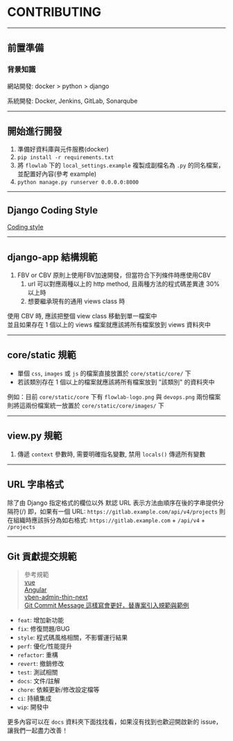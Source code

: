 # CONTRIBUTING

---

## 前置準備

### 背景知識

網站開發:
docker > python > django

系統開發:
Docker, Jenkins, GitLab, Sonarqube

---

## 開始進行開發

1. 準備好資料庫與元件服務(docker)
2. `pip install -r requirements.txt`
3. 將 `flowlab` 下的 `local_settings.example` 複製成副檔名為 `.py` 的同名檔案，並配置好內容(參考 example)
4. `python manage.py runserver 0.0.0.0:8000`

---

## Django Coding Style

[Coding style](https://docs.djangoproject.com/en/dev/internals/contributing/writing-code/coding-style/)

---

## django-app 結構規範

1. FBV or CBV
原則上使用FBV加速開發，但當符合下列條件時應使用CBV
    1. url 可以對應兩種以上的 http method, 且兩種方法的程式碼差異達 30% 以上時
    2. 想要繼承現有的通用 views class 時

使用 CBV 時, 應該把整個 view class 移動到單一檔案中  
並且如果存在 1 個以上的 views 檔案就應該將所有檔案放到 views 資料夾中

---

## core/static 規範

- 單個 `css`, `images` 或 `js` 的檔案直接放置於 `core/static/core/` 下
- 若該類別存在 1 個以上的檔案就應該將所有檔案放到 "該類別" 的資料夾中

例如：目前 `core/static/core` 下有 `flowlab-logo.png` 與 `devops.png` 兩份檔案  
則將這兩份檔案統一放置於 `core/static/core/images/` 下

---

## view.py 規範

1. 傳遞 `context` 參數時, 需要明確指名變數, 禁用 `locals()` 傳遞所有變數

---

## URL 字串格式

除了由 Django 指定格式的欄位以外
默認 URL 表示方法由順序在後的字串提供分隔符(/)
即，如果有一個 URL: `https://gitlab.example.com/api/v4/projects`
則在組織時應該拆分為如右格式: `https://gitlab.example.com` + `/api/v4` + `/projects`

---

## Git 貢獻提交規範
> 參考規範  
> [vue](https://github.com/vuejs/vue/blob/dev/.github/COMMIT_CONVENTION.md)  
> [Angular](https://github.com/conventional-changelog/conventional-changelog/tree/master/packages/conventional-changelog-angular)  
> [vben-admin-thin-next](https://github.com/anncwb/vben-admin-thin-next/blob/main/README.md)  
> [Git Commit Message 這樣寫會更好，替專案引入規範與範例](https://wadehuanglearning.blogspot.com/2019/05/commit-commit-commit-why-what-commit.html)

- `feat`: 增加新功能
- `fix`: 修復問題/BUG
- `style`: 程式碼風格相關，不影響運行結果
- `perf`: 優化/性能提升
- `refactor`: 重構
- `revert`: 撤銷修改
- `test`: 測試相關
- `docs`: 文件/註解
- `chore`: 依賴更新/修改設定檔等
- `ci`: 持續集成
- `wip`: 開發中

更多內容可以在 `docs` 資料夾下面找找看，如果沒有找到也歡迎開啟新的 issue，讓我們一起盡力改善！
